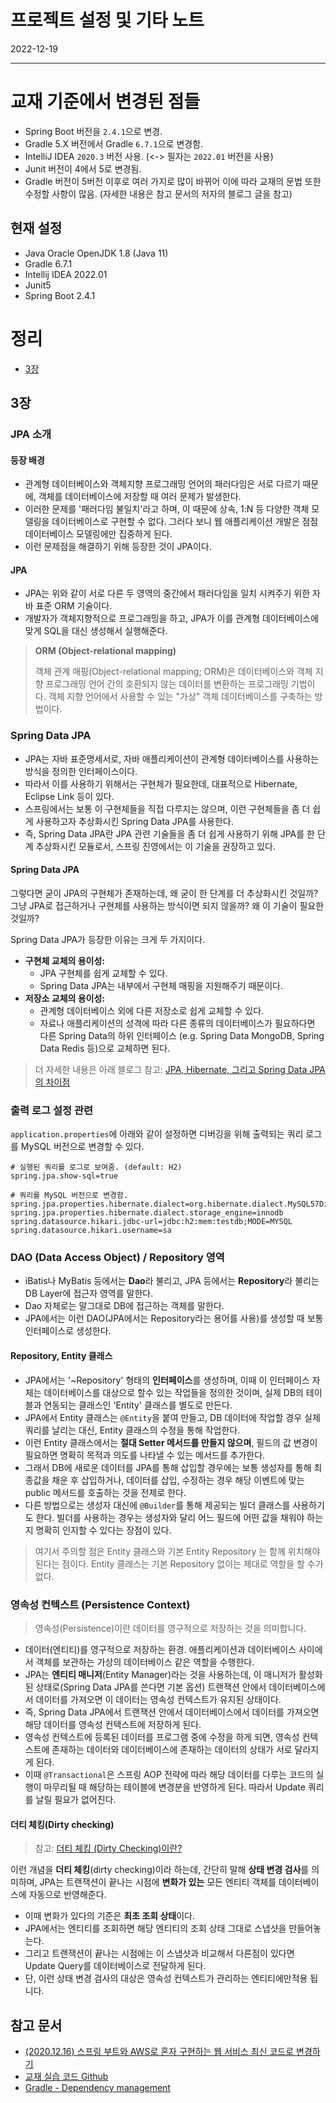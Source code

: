 # 프로젝트 설정 및 기타 노트

2022-12-19

---

# 교재 기준에서 변경된 점들

- Spring Boot 버전을 `2.4.1`으로 변경.
- Gradle 5.X 버전에서 Gradle `6.7.1`으로 변경함.
- IntelliJ IDEA `2020.3` 버전 사용. (<-> 필자는 `2022.01` 버전을 사용)
- Junit 버전이 4에서 5로 변경됨.
- Gradle 버전이 5버전 이후로 여러 가지로 많이 바뀌어 이에 따라 교재의 문법 또한 수정할 사항이 많음. (자세한 내용은 참고 문서의 저자의 블로그 글을 참고)

## 현재 설정

- Java Oracle OpenJDK 1.8 (Java 11)
- Gradle 6.7.1
- Intellij IDEA 2022.01
- Junit5
- Spring Boot 2.4.1

# 정리

- [3장](#3장)


## 3장

### JPA 소개

#### 등장 배경

- 관계형 데이터베이스와 객체지향 프로그래밍 언어의 패러다임은 서로 다르기 때문에, 객체를 데이터베이스에 저장할 때 여러 문제가 발생한다.
- 이러한 문제를 '패러다임 불일치'라고 하며, 이 때문에 상속, 1:N 등 다양한 객체 모델링을 데이터베이스로 구현할 수 없다. 그러다 보니 웹 애플리케이션 개발은 점점 데이터베이스 모델링에만 집중하게 된다. 
- 이런 문제점을 해결하기 위해 등장한 것이 JPA이다.

#### JPA

- JPA는 위와 같이 서로 다른 두 영역의 중간에서 패러다임을 일치 시켜주기 위한 자바 표준 ORM 기술이다.
- 개발자가 객체지향적으로 프로그래밍을 하고, JPA가 이를 관계형 데이터베이스에 맞게 SQL을 대신 생성해서 실행해준다. 

> **ORM (Object-relational mapping)**
> 
> 객체 관계 매핑(Object-relational mapping; ORM)은 데이터베이스와 객체 지향 프로그래밍 언어 간의 호환되지 않는 데이터를 변환하는 프로그래밍 기법이다. 객체 지향 언어에서 사용할 수 있는 "가상" 객체 데이터베이스를 구축하는 방법이다.

### Spring Data JPA

- JPA는 자바 표준명세서로, 자바 애플리케이션이 관계형 데이터베이스를 사용하는 방식을 정의한 인터페이스이다.
- 따라서 이를 사용하기 위해서는 구현체가 필요한데, 대표적으로 Hibernate, Eclipse Link 등이 있다.
- 스프링에서는 보통 이 구현체들을 직접 다루지는 않으며, 이런 구현체들을 좀 더 쉽게 사용하고자 추상화시킨 Spring Data JPA를 사용한다.
- 즉, Spring Data JPA란 JPA 관련 기술들을 좀 더 쉽게 사용하기 위해 JPA를 한 단계 추상화시킨 모듈로서, 스프링 진영에서는 이 기술을 권장하고 있다.

#### Spring Data JPA

그렇다면 굳이 JPA의 구현체가 존재하는데, 왜 굳이 한 단계를 더 추상화시킨 것일까? 그냥 JPA로 접근하거나 구현체를 사용하는 방식이면 되지 않을까? 왜 이 기술이 필요한 것일까?

Spring Data JPA가 등장한 이유는 크게 두 가지이다.

- **구현체 교체의 용이성:**
  - JPA 구현체를 쉽게 교체할 수 있다.
  - Spring Data JPA는 내부에서 구현체 매핑을 지원해주기 때문이다.
- **저장소 교체의 용이성:**
  - 관계형 데이터베이스 외에 다른 저장소로 쉽게 교체할 수 있다.
  - 자료나 애플리케이션의 성격에 따라 다른 종류의 데이터베이스가 필요하다면 다른 Spring Data의 하위 인터페이스 (e.g. Spring Data MongoDB, Spring Data Redis 등)으로 교체하면 된다.

> 더 자세한 내용은 아래 블로그 참고: 
> [JPA, Hibernate, 그리고 Spring Data JPA의 차이점](https://suhwan.dev/2019/02/24/jpa-vs-hibernate-vs-spring-data-jpa/)

### 출력 로그 설정 관련

`application.properties`에 아래와 같이 설정하면 디버깅을 위해 출력되는 쿼리 로그를 MySQL 버전으로 변경할 수 있다.

```
# 실행된 쿼리를 로그로 보여줌. (default: H2)
spring.jpa.show-sql=true

# 쿼리를 MySQL 버전으로 변경함.
spring.jpa.properties.hibernate.dialect=org.hibernate.dialect.MySQL57Dialect
spring.jpa.properties.hibernate.dialect.storage_engine=innodb
spring.datasource.hikari.jdbc-url=jdbc:h2:mem:testdb;MODE=MYSQL
spring.datasource.hikari.username=sa
```

### DAO (Data Access Object) / Repository 영역

- iBatis나 MyBatis 등에서는 **Dao**라 불리고, JPA 등에서는 **Repository**라 불리는 DB Layer에 접근자 영역를 말한다.
- Dao 자체로는 말그대로 DB에 접근하는 객체를 말한다.
- JPA에서는 이런 DAO(JPA에서는 Repository라는 용어를 사용)를 생성할 때 보통 인터페이스로 생성한다.

#### Repository, Entity 클래스

- JPA에서는 '~Repository' 형태의 **인터페이스**를 생성하며, 이때 이 인터페이스 자체는 데이터베이스를 대상으로 할수 있는 작업들을 정의한 것이며, 실제 DB의 테이블과 연동되는 클래스인 'Entity' 클래스를 별도로 만든다.
- JPA에서 Entity 클래스는 `@Entity`을 붙여 만들고, DB 데이터에 작업할 경우 실제 쿼리를 날리는 대신, Entity 클래스의 수정을 통해 작업한다.
- 이런 Entity 클래스에서는 **절대 Setter 메서드를 만들지 않으며**, 필드의 값 변경이 필요하면 명확히 목적과 의도를 나타낼 수 있는 메서드를 추가한다.
- 그래서 DB에 새로운 데이터를 JPA를 통해 삽입할 경우에는 보통 생성자를 통해 최종값을 채운 후 삽입하거나, 데이터를 삽입, 수정하는 경우 해당 이벤트에 맞는 public 메서드를 호출하는 것을 전제로 한다.
- 다른 방법으로는 생성자 대신에 `@Builder`를 통해 제공되는 빌더 클래스를 사용하기도 한다. 빌더를 사용하는 경우는 생성자와 달리 어느 필드에 어떤 값을 채워야 하는지 명확히 인지할 수 있다는 장점이 있다.

> 여기서 주의할 점은 Entity 클래스와 기본 Entity Repository 는 함께 위치해야 된다는 점이다. Entity 클래스는 기본 Repository 없이는 제대로 역할을 할 수가 없다.

### 영속성 컨텍스트 (Persistence Context)

> 영속성(Persistence)이란 데이터를 영구적으로 저장하는 것을 의미합니다.

- 데이터(엔티티)를 영구적으로 저장하는 환경. 애플리케이션과 데이터베이스 사이에서 객체를 보관하는 가상의 데이터베이스 같은 역할을 수행한다.
- JPA는 **엔티티 매니저**(Entity Manager)라는 것을 사용하는데, 이 매니저가 활성화된 상태로(Spring Data JPA를 쓴다면 기본 옵션) 트랜잭션 안에서 데이터베이스에서 데이터를 가져오면 이 데이터는 영속성 컨텍스트가 유지된 상태이다.
- 즉, Spring Data JPA에서 트랜잭션 안에서 데이터베이스에서 데이터를 가져오면 해당 데이터를 영속성 컨텍스트에 저장하게 된다.
- 영속성 컨텍스트에 등록된 데이터를 프로그램 중에 수정을 하게 되면, 영속성 컨텍스트에 존재하는 데이터와 데이터베이스에 존재하는 데이터의 상태가 서로 달라지게 된다.
- 이때 `@Transactional`은 스프링 AOP 전략에 따라 해당 데이터를 다루는 코드의 실행이 마무리될 때 해당하는 테이블에 변경분을 반영하게 된다. 따라서 Update 쿼리를 날릴 필요가 없어진다.

#### 더티 체킹(Dirty checking)

> 참고: [더티 체킹 (Dirty Checking)이란?](https://jojoldu.tistory.com/415)

이런 개념을 **더티 체킹**(dirty checking)이라 하는데, 간단히 말해 **상태 변경 검사**를 의미하며, JPA는 트랜잭션이 끝나는 시점에 **변화가 있는** 모든 엔티티 객체를 데이터베이스에 자동으로 반영해준다.

- 이때 변화가 있다의 기준은 **최초 조회 상태**이다.
- JPA에서는 엔티티를 조회하면 해당 엔티티의 조회 상태 그대로 스냅샷을 만들어놓는다.
- 그리고 트랜잭션이 끝나는 시점에는 이 스냅샷과 비교해서 다른점이 있다면 Update Query를 데이터베이스로 전달하게 된다.
- 단, 이런 상태 변경 검사의 대상은 영속성 컨텍스트가 관리하는 엔티티에만적용 됩니다.

## 참고 문서

- [(2020.12.16) 스프링 부트와 AWS로 혼자 구현하는 웹 서비스 최신 코드로 변경하기](https://jojoldu.tistory.com/539)
- [교재 실습 코드 Github](https://github.com/jojoldu/freelec-springboot2-webservice/tree/version/2020-12-11)
- [Gradle - Dependency management](https://docs.gradle.org/current/userguide/java_plugin.html#sec:java_plugin_and_dependency_management)